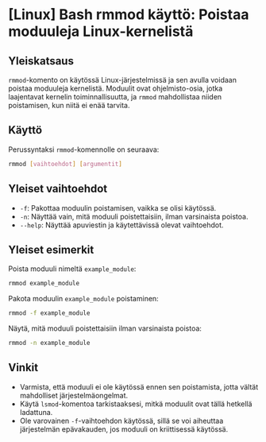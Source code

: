 # [Linux] Bash rmmod käyttö: Poistaa moduuleja Linux-kernelistä

## Yleiskatsaus
`rmmod`-komento on käytössä Linux-järjestelmissä ja sen avulla voidaan poistaa moduuleja kernelistä. Moduulit ovat ohjelmisto-osia, jotka laajentavat kernelin toiminnallisuutta, ja `rmmod` mahdollistaa niiden poistamisen, kun niitä ei enää tarvita.

## Käyttö
Perussyntaksi `rmmod`-komennolle on seuraava:

```bash
rmmod [vaihtoehdot] [argumentit]
```

## Yleiset vaihtoehdot
- `-f`: Pakottaa moduulin poistamisen, vaikka se olisi käytössä.
- `-n`: Näyttää vain, mitä moduuli poistettaisiin, ilman varsinaista poistoa.
- `--help`: Näyttää apuviestin ja käytettävissä olevat vaihtoehdot.

## Yleiset esimerkit
Poista moduuli nimeltä `example_module`:

```bash
rmmod example_module
```

Pakota moduulin `example_module` poistaminen:

```bash
rmmod -f example_module
```

Näytä, mitä moduuli poistettaisiin ilman varsinaista poistoa:

```bash
rmmod -n example_module
```

## Vinkit
- Varmista, että moduuli ei ole käytössä ennen sen poistamista, jotta vältät mahdolliset järjestelmäongelmat.
- Käytä `lsmod`-komentoa tarkistaaksesi, mitkä moduulit ovat tällä hetkellä ladattuna.
- Ole varovainen `-f`-vaihtoehdon käytössä, sillä se voi aiheuttaa järjestelmän epävakauden, jos moduuli on kriittisessä käytössä.